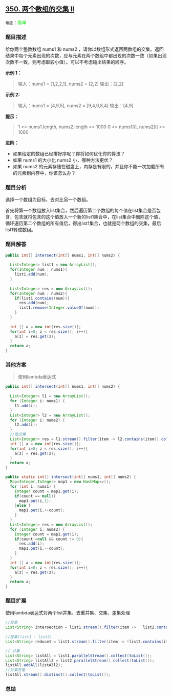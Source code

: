 ## [350. 两个数组的交集 II](https://leetcode-cn.com/problems/intersection-of-two-arrays-ii/)

`难度`：<font color=gren>简单</font>

### 题目描述

给你两个整数数组 nums1 和 nums2 ，请你以数组形式返回两数组的交集。返回结果中每个元素出现的次数，应与元素在两个数组中都出现的次数一致（如果出现次数不一致，则考虑取较小值）。可以不考虑输出结果的顺序。

**示例 1：**

> 输入：nums1 = [1,2,2,1], nums2 = [2,2]
> 输出：[2,2]

**示例 2:**

> 输入：nums1 = [4,9,5], nums2 = [9,4,9,8,4]
> 输出：[4,9]

**提示：**

> 1 <= nums1.length, nums2.length <= 1000
> 0 <= nums1[i], nums2[i] <= 1000

**进阶：**

- 如果给定的数组已经排好序呢？你将如何优化你的算法？
- 如果 nums1 的大小比 nums2 小，哪种方法更优？
- 如果 nums2 的元素存储在磁盘上，内存是有限的，并且你不能一次加载所有的元素到内存中，你该怎么办？

### 题目分析

选择一个数组为目标，去对比另一个数组。

首先将第一个数组放入list集合，然后遍历第二个数组的每个值在list集合是否包含，包含就将包含的这个值放入一个新的list1集合中，在list集合中删除这个值，循环遍历第二个数组的所有值后，得出list1集合，也就是两个数组的交集，最后list1转成数组。

### 题目解答

```java
public int[] intersect(int[] nums1, int[] nums2) {
  
  List<Integer> list1 = new ArrayList();
  for(Integer num : nums1){
    list1.add(num);
  }
  
  List<Integer> res = new ArrayList();
  for(Integer num : nums2){
    if(list1.contains(num)){
      res.add(num);
      list1.remove(Integer.valueOf(num));
    }
  }
  
  int [] a = new int[res.size()];
  for(int z=0; z < res.size(); z++){
  	a[z] = res.get(z);
  }
  return a;
}
```

### 其他方案

> 使用lambda表达式

```java
public int[] intersect(int[] nums1, int[] nums2) {
  
  List<Integer> l1 = new ArrayList();
  for (Integer i: nums1) {
    l1.add(i);
  }
  List<Integer> l2 = new ArrayList();
  for (Integer i: nums2) {
    l2.add(i);
  }
  //取交集
  List<Integer> res = l1.stream().filter(item -> l2.contains(item)).collect(toList());
  int [] a = new int[res.size()];
  for(int z=0; z < res.size(); z++){
    a[z] = res.get(z);
  }
  return a;
}
```
```java
public static int[] intersect(int[] nums1, int[] nums2) {
  Map<Integer,Integer> map1 = new HashMap<>();
  for (int i: nums1) {
    Integer count = map1.get(i);
    if(count == null){
      map1.put(i,1);
    }else {
      map1.put(i,++count);
    }
  }
  List<Integer> res = new ArrayList();
  for (Integer i: nums2) {
    Integer count = map1.get(i);
    if(count!=null && count != 0){
      res.add(i);
      map1.put(i,--count);
    }
  }
  int [] a = new int[res.size()];
  for(int z=0; z < res.size(); z++){
    a[z] = res.get(z);
  }
  return a;
}
```


### 题目扩展

使用lambda表达式对两个list并集、去重并集、交集、差集处理

```java
//交集
List<String> intersection = list1.stream().filter(item ->   list2.contains(item)).collect(toList());
    
//差集(list1 - list2)
List<String> reduce1 = list1.stream().filter(item -> !list2.contains(item)).collect(toList());

// 并集
List<String> listAll = list1.parallelStream().collect(toList());
List<String> listAll2 = list2.parallelStream().collect(toList());
listAll.addAll(listAll2);
//并集去重
listAll.stream().distinct().collect(toList());

```

### 总结